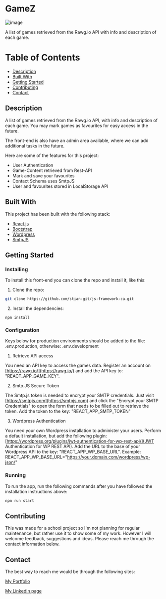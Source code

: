 # GameZ

![image](https://tekniskpotet.no/img/gamez-screenshot.jpg)

A list of games retrieved from the Rawg.io API with info and description of each game.

# Table of Contents

- [Description](#description)
- [Built With](#built-with)
- [Getting Started](#getting-started)
- [Contributing](#contributing)
- [Contact](#contact)

## Description

A list of games retrieved from the Rawg.io API, with info and description of each game.
You may mark games as favourites for easy access in the future.

The front-end is also have an admin area available, where we can add additional tasks in the future.

Here are some of the features for this project:

- User Authentication
- Game-Content retrieved from Rest-API
- Mark and save your favourites
- Contact Schema uses SmtpJS
- User and favourites stored in LocalStorage API

## Built With

This project has been built with the following stack:

- [React.js](https://reactjs.org/)
- [Bootstrap](https://getbootstrap.com)
- [Wordpress](https://www.wordpress.org)
- [SmtpJS](https://smtpjs.com/)

## Getting Started

### Installing

To install this front-end you can clone the repo and install it, like this:

1. Clone the repo:

```bash
git clone https://github.com/stian-git/js-framework-ca.git
```

2. Install the dependencies:

```
npm install
```

### Configuration

Keys below for production environments should be added to the file: .env.production, otherwise: .env.development

1. Retrieve API access

You need an API key to access the games data.
Register an account on [https://rawg.io/](https://rawg.io/) and add the API key to: "REACT_APP_GAME_KEY".

2. Smtp.JS Secure Token

The Smtp.js token is needed to encrypt your SMTP credentials.
Just visit [https://smtpjs.com](https://smtpjs.com) and click the "Encrypt your SMTP Credentials" to open the form that needs to be filled out to retrieve the token. Add the token to the key: "REACT_APP_SMTP_TOKEN"

3. Wordpress Authentication

You need your own Wordpress installation to administer your users. Perform a default installation, but add the following plugin: [https://wordpress.org/plugins/jwt-authentication-for-wp-rest-api/](JWT Authentication for WP REST API).
Add the URL to the base of your Wordpress API to the key: "REACT_APP_WP_BASE_URL".
Example: REACT_APP_WP_BASE_URL="https://your.domain.com/wordpress/wp-json/"

### Running

To run the app, run the following commands after you have followed the installation instructions above:

```bash
npm run start
```

## Contributing

This was made for a school project so I'm not planning for regular maintenance, but rather use it to show some of my work.
However I will welcome feedback, suggestions and ideas. Please reach me through the contact information below.

## Contact

The best way to reach me would be through the following sites:

[My Portfolio](https://tekniskpotet.no)

[My LinkedIn page](https://www.linkedin.com/in/stian-martinsen-stormyr-1662a515/)
